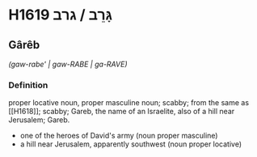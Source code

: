 # H1619 גָּרֵב / גרב

## Gârêb

_(gaw-rabe' | ɡaw-RABE | ɡa-RAVE)_

### Definition

proper locative noun, proper masculine noun; scabby; from the same as [[H1618]]; scabby; Gareb, the name of an Israelite, also of a hill near Jerusalem; Gareb.

- one of the heroes of David's army (noun proper masculine)
- a hill near Jerusalem, apparently southwest (noun proper locative)
